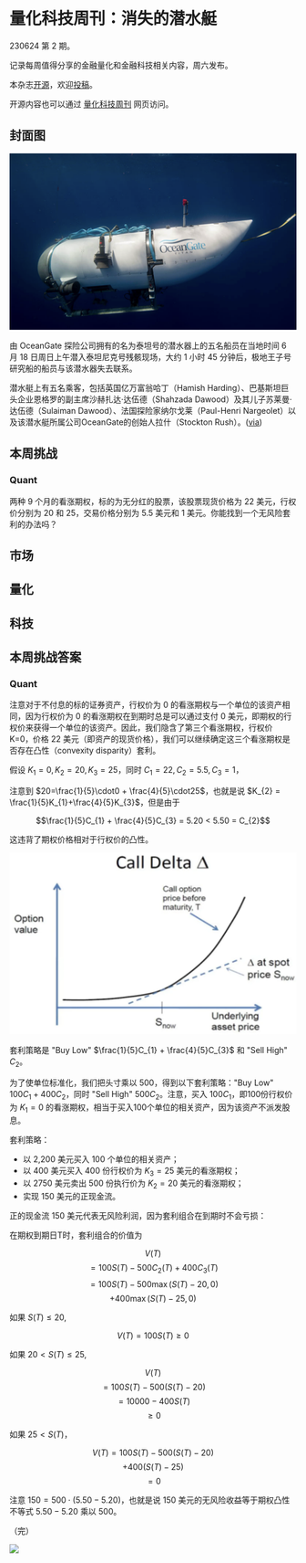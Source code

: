 # 量化科技周刊：消失的潜水艇

230624 第 2 期。

记录每周值得分享的金融量化和金融科技相关内容，周六发布。

本杂志[开源](https://github.com/Midtown-Innovation/quantech-weekly.git "开源地址")，欢迎[投稿](https://github.com/Midtown-Innovation/quantech-weekly/issues "投稿")。

开源内容也可以通过 [量化科技周刊](https://midtown.gitbook.io/quantech-weekly "量化科技周刊") 网页访问。

## 封面图

![](https://raw.githubusercontent.com/Midtown-Innovation/quantech-weekly/main/resource/submarine.png)

由 OceanGate 探险公司拥有的名为泰坦号的潜水器上的五名船员在当地时间 6 月 18 日周日上午潜入泰坦尼克号残骸现场，大约 1 小时 45 分钟后，极地王子号研究船的船员与该潜水器失去联系。

潜水艇上有五名乘客，包括英国亿万富翁哈丁（Hamish Harding）、巴基斯坦巨头企业恩格罗的副主席沙赫扎达·达伍德（Shahzada Dawood）及其儿子苏莱曼·达伍德（Sulaiman Dawood）、法国探险家纳尔戈莱（Paul-Henri Nargeolet）以及该潜水艇所属公司OceanGate的创始人拉什（Stockton Rush）。([via](https://www.stcn.com/article/detail/898706.html "亿万富翁海底探索泰坦尼克残骸时离奇失联！发生了什么"))

## 本周挑战

### Quant

两种 9 个月的看涨期权，标的为无分红的股票，该股票现货价格为 22 美元，行权价分别为 20 和 25，交易价格分别为 5.5 美元和 1 美元。你能找到一个无风险套利的办法吗？

## 市场

## 量化

## 科技

## 本周挑战答案

### Quant

注意对于不付息的标的证券资产，行权价为 0 的看涨期权与一个单位的该资产相同，因为行权价为 0 的看涨期权在到期时总是可以通过支付 0 美元，即期权的行权价来获得一个单位的该资产。因此，我们隐含了第三个看涨期权，行权价 K=0，价格 22 美元（即资产的现货价格），我们可以继续确定这三个看涨期权是否存在凸性（convexity disparity）套利。

假设 $K_{1}=0, K_{2}=20, K_{3}=25$，同时 $C_{1}=22, C_{2}=5.5, C_{3}=1$，

注意到 $20=\frac{1}{5}\cdot0 + \frac{4}{5}\cdot25$，也就是说 $K_{2} = \frac{1}{5}K_{1}+\frac{4}{5}K_{3}$，但是由于

$$\frac{1}{5}C_{1} + \frac{4}{5}C_{3} = 5.20 < 5.50 = C_{2}$$

这违背了期权价格相对于行权价的凸性。

![](https://raw.githubusercontent.com/Midtown-Innovation/quantech-weekly/main/resource/option_convexity.png)

套利策略是 "Buy Low" $\frac{1}{5}C_{1} + \frac{4}{5}C_{3}$ 和 "Sell High" $C_{2}$。

为了使单位标准化，我们把头寸乘以 500，得到以下套利策略："Buy Low" $100C_{1}+400C_{2}$，同时 "Sell High" $500C_{2}$。注意，买入 $100C_{1}$，即100份行权价为 $K_{1}=0$ 的看涨期权，相当于买入100个单位的相关资产，因为该资产不派发股息。

套利策略：
- 以 2,200 美元买入 100 个单位的相关资产；
- 以 400 美元买入 400 份行权价为 $K_{3}=25$ 美元的看涨期权；
- 以 2750 美元卖出 500 份执行价为 $K_{2}=20$ 美元的看涨期权；
- 实现 150 美元的正现金流。

正的现金流 150 美元代表无风险利润，因为套利组合在到期时不会亏损：

在期权到期日T时，套利组合的价值为

$$V(T)$$
$$= 100S(T) - 500C_{2}(T) + 400C_{3}(T)$$
$$= 100S(T) - 500\max(S(T) - 20, 0)$$
$$ + 400\max(S(T) -25, 0)$$

如果 $S(T) \leq 20$,

$$
V(T) = 100S(T) \geq 0
$$

如果 $20\lt S(T)\leq25$,

$$V(T)$$
$$= 100S(T) - 500(S(T)-20)$$
$$= 10000-400S(T)$$
$$\geq 0$$

如果 $25 \lt S(T)$，

$$V(T)=100S(T)-500(S(T)-20)$$
$$+400(S(T)-25)$$
$$=0$$

注意 $150 = 500 \cdot (5.50 - 5.20)$，也就是说 150 美元的无风险收益等于期权凸性不等式 $5.50 - 5.20$ 乘以 500。

（完）

![](https://raw.githubusercontent.com/Midtown-Innovation/quantech-weekly/main/resource/wechat.png)


